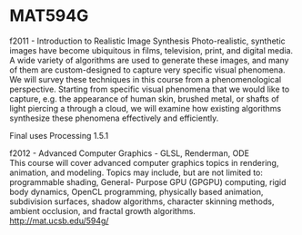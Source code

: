 MAT594G
===

f2011 - Introduction to Realistic Image Synthesis
Photo-realistic, synthetic images have become ubiquitous in films, television, print, and digital media. A wide variety of algorithms are used to generate these images, and many of them are custom-designed to capture very specific visual phenomena. We will survey these techniques in this course from a phenomenological perspective. Starting from specific visual phenomena that we would like to capture, e.g. the appearance of human skin, brushed metal, or shafts of light piercing a through a cloud, we will examine how existing algorithms synthesize these phenomena effectively and efficiently.  

Final uses Processing 1.5.1  

f2012 - Advanced Computer Graphics - GLSL, Renderman, ODE  
This course will cover advanced computer graphics topics in rendering, animation, and modeling. Topics may include, but are not limited to: programmable shading, General- Purpose GPU (GPGPU) computing, rigid body dynamics, OpenCL programming, physically based animation, subdivision surfaces, shadow algorithms, character skinning methods, ambient occlusion, and fractal growth algorithms.  
http://mat.ucsb.edu/594g/  




